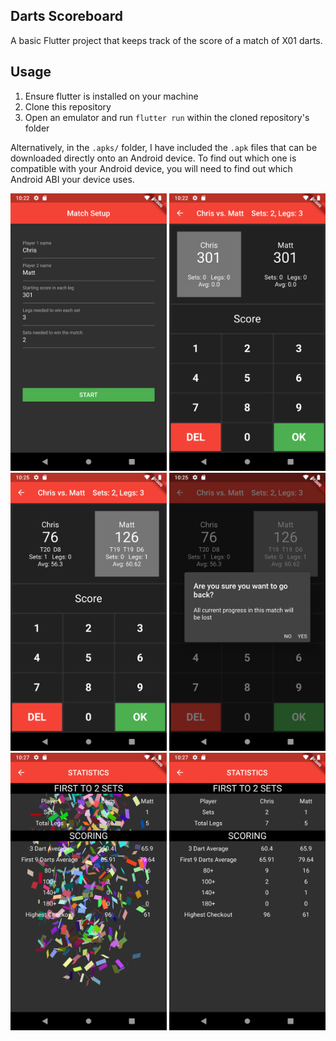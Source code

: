 ## Darts Scoreboard
A basic Flutter project that keeps track of the score of a match of X01 darts.

## Usage
1. Ensure flutter is installed on your machine
1. Clone this repository
1. Open an emulator and run `flutter run` within the cloned repository's folder

Alternatively, in the `.apks/` folder, I have included the `.apk` files that can be downloaded directly onto an Android device. To find out which one is compatible with your Android device, you will need to find out which Android ABI your device uses.

<img src="images/Match Setup.png" width="250"/> <img src="images/Match Start.png" width="250"/>  
<img src="images/Match Mid.png" width="250"/> <img src="images/Are You Sure.png" width="250"/>  
<img src="images/Confetti.png" width="250"/> <img src="images/Stats.png" width="250"/>  